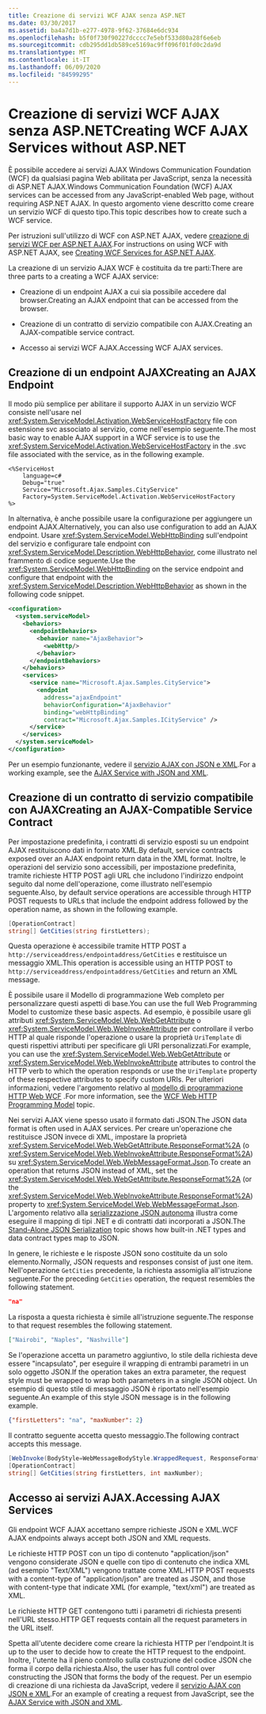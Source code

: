 ```yaml
---
title: Creazione di servizi WCF AJAX senza ASP.NET
ms.date: 03/30/2017
ms.assetid: ba4a7d1b-e277-4978-9f62-37684e6dc934
ms.openlocfilehash: b5f0f730f90227dcccc7e5ebf533d80a28f6e6eb
ms.sourcegitcommit: cdb295dd1db589ce5169ac9ff096f01fd0c2da9d
ms.translationtype: MT
ms.contentlocale: it-IT
ms.lasthandoff: 06/09/2020
ms.locfileid: "84599295"
---
```

# <a name="creating-wcf-ajax-services-without-aspnet"></a><span data-ttu-id="90d58-102">Creazione di servizi WCF AJAX senza ASP.NET</span><span class="sxs-lookup"><span data-stu-id="90d58-102">Creating WCF AJAX Services without ASP.NET</span></span>
<span data-ttu-id="90d58-103">È possibile accedere ai servizi AJAX Windows Communication Foundation (WCF) da qualsiasi pagina Web abilitata per JavaScript, senza la necessità di ASP.NET AJAX.</span><span class="sxs-lookup"><span data-stu-id="90d58-103">Windows Communication Foundation (WCF) AJAX services can be accessed from any JavaScript-enabled Web page, without requiring ASP.NET AJAX.</span></span> <span data-ttu-id="90d58-104">In questo argomento viene descritto come creare un servizio WCF di questo tipo.</span><span class="sxs-lookup"><span data-stu-id="90d58-104">This topic describes how to create such a WCF service.</span></span>  
  
 <span data-ttu-id="90d58-105">Per istruzioni sull'utilizzo di WCF con ASP.NET AJAX, vedere [creazione di servizi WCF per ASP.NET AJAX](creating-wcf-services-for-aspnet-ajax.md).</span><span class="sxs-lookup"><span data-stu-id="90d58-105">For instructions on using WCF with ASP.NET AJAX, see [Creating WCF Services for ASP.NET AJAX](creating-wcf-services-for-aspnet-ajax.md).</span></span>  
  
 <span data-ttu-id="90d58-106">La creazione di un servizio AJAX WCF è costituita da tre parti:</span><span class="sxs-lookup"><span data-stu-id="90d58-106">There are three parts to a creating a WCF AJAX service:</span></span>  
  
- <span data-ttu-id="90d58-107">Creazione di un endpoint AJAX a cui sia possibile accedere dal browser.</span><span class="sxs-lookup"><span data-stu-id="90d58-107">Creating an AJAX endpoint that can be accessed from the browser.</span></span>  
  
- <span data-ttu-id="90d58-108">Creazione di un contratto di servizio compatibile con AJAX.</span><span class="sxs-lookup"><span data-stu-id="90d58-108">Creating an AJAX-compatible service contract.</span></span>  
  
- <span data-ttu-id="90d58-109">Accesso ai servizi WCF AJAX.</span><span class="sxs-lookup"><span data-stu-id="90d58-109">Accessing WCF AJAX services.</span></span>  
  
## <a name="creating-an-ajax-endpoint"></a><span data-ttu-id="90d58-110">Creazione di un endpoint AJAX</span><span class="sxs-lookup"><span data-stu-id="90d58-110">Creating an AJAX Endpoint</span></span>  
 <span data-ttu-id="90d58-111">Il modo più semplice per abilitare il supporto AJAX in un servizio WCF consiste nell'usare nel <xref:System.ServiceModel.Activation.WebServiceHostFactory> file con estensione svc associato al servizio, come nell'esempio seguente.</span><span class="sxs-lookup"><span data-stu-id="90d58-111">The most basic way to enable AJAX support in a WCF service is to use the <xref:System.ServiceModel.Activation.WebServiceHostFactory> in the .svc file associated with the service, as in the following example.</span></span>  
  
```text
<%ServiceHost
    language=c#  
    Debug="true"  
    Service="Microsoft.Ajax.Samples.CityService"  
    Factory=System.ServiceModel.Activation.WebServiceHostFactory  
%>  
```  
  
 <span data-ttu-id="90d58-112">In alternativa, è anche possibile usare la configurazione per aggiungere un endpoint AJAX.</span><span class="sxs-lookup"><span data-stu-id="90d58-112">Alternatively, you can also use configuration to add an AJAX endpoint.</span></span> <span data-ttu-id="90d58-113">Usare <xref:System.ServiceModel.WebHttpBinding> sull'endpoint del servizio e configurare tale endpoint con <xref:System.ServiceModel.Description.WebHttpBehavior>, come illustrato nel frammento di codice seguente.</span><span class="sxs-lookup"><span data-stu-id="90d58-113">Use the <xref:System.ServiceModel.WebHttpBinding> on the service endpoint and configure that endpoint with the <xref:System.ServiceModel.Description.WebHttpBehavior> as shown in the following code snippet.</span></span>  
  
```xml  
<configuration>  
  <system.serviceModel>  
    <behaviors>  
      <endpointBehaviors>  
        <behavior name="AjaxBehavior">  
          <webHttp/>  
        </behavior>  
      </endpointBehaviors>  
    </behaviors>  
    <services>  
      <service name="Microsoft.Ajax.Samples.CityService">  
        <endpoint
          address="ajaxEndpoint"  
          behaviorConfiguration="AjaxBehavior"  
          binding="webHttpBinding"  
          contract="Microsoft.Ajax.Samples.ICityService" />  
      </service>  
    </services>  
  </system.serviceModel>  
</configuration>  
```  
  
 <span data-ttu-id="90d58-114">Per un esempio funzionante, vedere il [servizio AJAX con JSON e XML](../samples/ajax-service-with-json-and-xml-sample.md).</span><span class="sxs-lookup"><span data-stu-id="90d58-114">For a working example, see the [AJAX Service with JSON and XML](../samples/ajax-service-with-json-and-xml-sample.md).</span></span>  
  
## <a name="creating-an-ajax-compatible-service-contract"></a><span data-ttu-id="90d58-115">Creazione di un contratto di servizio compatibile con AJAX</span><span class="sxs-lookup"><span data-stu-id="90d58-115">Creating an AJAX-Compatible Service Contract</span></span>  
 <span data-ttu-id="90d58-116">Per impostazione predefinita, i contratti di servizio esposti su un endpoint AJAX restituiscono dati in formato XML.</span><span class="sxs-lookup"><span data-stu-id="90d58-116">By default, service contracts exposed over an AJAX endpoint return data in the XML format.</span></span> <span data-ttu-id="90d58-117">Inoltre, le operazioni del servizio sono accessibili, per impostazione predefinita, tramite richieste HTTP POST agli URL che includono l'indirizzo endpoint seguito dal nome dell'operazione, come illustrato nell'esempio seguente.</span><span class="sxs-lookup"><span data-stu-id="90d58-117">Also, by default service operations are accessible through HTTP POST requests to URLs that include the endpoint address followed by the operation name, as shown in the following example.</span></span>  
  
```csharp
[OperationContract]  
string[] GetCities(string firstLetters);  
```  
  
 <span data-ttu-id="90d58-118">Questa operazione è accessibile tramite HTTP POST a `http://serviceaddress/endpointaddress/GetCities` e restituisce un messaggio XML.</span><span class="sxs-lookup"><span data-stu-id="90d58-118">This operation is accessible using an HTTP POST to `http://serviceaddress/endpointaddress/GetCities` and return an XML message.</span></span>  
  
 <span data-ttu-id="90d58-119">È possibile usare il Modello di programmazione Web completo per personalizzare questi aspetti di base.</span><span class="sxs-lookup"><span data-stu-id="90d58-119">You can use the full Web Programming Model to customize these basic aspects.</span></span> <span data-ttu-id="90d58-120">Ad esempio, è possibile usare gli attributi <xref:System.ServiceModel.Web.WebGetAttribute> o <xref:System.ServiceModel.Web.WebInvokeAttribute> per controllare il verbo HTTP al quale risponde l'operazione o usare la proprietà `UriTemplate` di questi rispettivi attributi per specificare gli URI personalizzati.</span><span class="sxs-lookup"><span data-stu-id="90d58-120">For example, you can use the <xref:System.ServiceModel.Web.WebGetAttribute> or <xref:System.ServiceModel.Web.WebInvokeAttribute> attributes to control the HTTP verb to which the operation responds or use the `UriTemplate` property of these respective attributes to specify custom URIs.</span></span> <span data-ttu-id="90d58-121">Per ulteriori informazioni, vedere l'argomento relativo al [modello di programmazione HTTP Web WCF](wcf-web-http-programming-model.md) .</span><span class="sxs-lookup"><span data-stu-id="90d58-121">For more information, see the [WCF Web HTTP Programming Model](wcf-web-http-programming-model.md) topic.</span></span>  
  
 <span data-ttu-id="90d58-122">Nei servizi AJAX viene spesso usato il formato dati JSON.</span><span class="sxs-lookup"><span data-stu-id="90d58-122">The JSON data format is often used in AJAX services.</span></span> <span data-ttu-id="90d58-123">Per creare un'operazione che restituisce JSON invece di XML, impostare la proprietà <xref:System.ServiceModel.Web.WebGetAttribute.ResponseFormat%2A> (o <xref:System.ServiceModel.Web.WebInvokeAttribute.ResponseFormat%2A>) su <xref:System.ServiceModel.Web.WebMessageFormat.Json>.</span><span class="sxs-lookup"><span data-stu-id="90d58-123">To create an operation that returns JSON instead of XML, set the <xref:System.ServiceModel.Web.WebGetAttribute.ResponseFormat%2A> (or the <xref:System.ServiceModel.Web.WebInvokeAttribute.ResponseFormat%2A>) property to <xref:System.ServiceModel.Web.WebMessageFormat.Json>.</span></span> <span data-ttu-id="90d58-124">L'argomento relativo alla [serializzazione JSON autonoma](stand-alone-json-serialization.md) illustra come eseguire il mapping di tipi .NET e di contratti dati incorporati a JSON.</span><span class="sxs-lookup"><span data-stu-id="90d58-124">The [Stand-Alone JSON Serialization](stand-alone-json-serialization.md) topic shows how built-in .NET types and data contract types map to JSON.</span></span>  
  
 <span data-ttu-id="90d58-125">In genere, le richieste e le risposte JSON sono costituite da un solo elemento.</span><span class="sxs-lookup"><span data-stu-id="90d58-125">Normally, JSON requests and responses consist of just one item.</span></span> <span data-ttu-id="90d58-126">Nell'operazione `GetCities` precedente, la richiesta assomiglia all'istruzione seguente.</span><span class="sxs-lookup"><span data-stu-id="90d58-126">For the preceding `GetCities` operation, the request resembles the following statement.</span></span>  
  
```json
"na"  
```  
  
 <span data-ttu-id="90d58-127">La risposta a questa richiesta è simile all'istruzione seguente.</span><span class="sxs-lookup"><span data-stu-id="90d58-127">The response to that request resembles the following statement.</span></span>  
  
```json
["Nairobi", "Naples", "Nashville"]  
```  
  
 <span data-ttu-id="90d58-128">Se l'operazione accetta un parametro aggiuntivo, lo stile della richiesta deve essere "incapsulato", per eseguire il wrapping di entrambi parametri in un solo oggetto JSON.</span><span class="sxs-lookup"><span data-stu-id="90d58-128">If the operation takes an extra parameter, the request style must be wrapped to wrap both parameters in a single JSON object.</span></span> <span data-ttu-id="90d58-129">Un esempio di questo stile di messaggio JSON è riportato nell'esempio seguente.</span><span class="sxs-lookup"><span data-stu-id="90d58-129">An example of this style JSON message is in the following example.</span></span>  
  
```json  
{"firstLetters": "na", "maxNumber": 2}  
```  
  
 <span data-ttu-id="90d58-130">Il contratto seguente accetta questo messaggio.</span><span class="sxs-lookup"><span data-stu-id="90d58-130">The following contract accepts this message.</span></span>  
  
```csharp
[WebInvoke(BodyStyle=WebMessageBodyStyle.WrappedRequest, ResponseFormat=WebMessageFormat.Json)]  
[OperationContract]  
string[] GetCities(string firstLetters, int maxNumber);  
```  
  
## <a name="accessing-ajax-services"></a><span data-ttu-id="90d58-131">Accesso ai servizi AJAX.</span><span class="sxs-lookup"><span data-stu-id="90d58-131">Accessing AJAX Services</span></span>  
 <span data-ttu-id="90d58-132">Gli endpoint WCF AJAX accettano sempre richieste JSON e XML.</span><span class="sxs-lookup"><span data-stu-id="90d58-132">WCF AJAX endpoints always accept both JSON and XML requests.</span></span>  
  
 <span data-ttu-id="90d58-133">Le richieste HTTP POST con un tipo di contenuto "application/json" vengono considerate JSON e quelle con tipo di contenuto che indica XML (ad esempio "Text/XML") vengono trattate come XML.</span><span class="sxs-lookup"><span data-stu-id="90d58-133">HTTP POST requests with a content-type of "application/json" are treated as JSON, and those with content-type that indicate XML (for example, "text/xml") are treated as XML.</span></span>  
  
 <span data-ttu-id="90d58-134">Le richieste HTTP GET contengono tutti i parametri di richiesta presenti nell'URL stesso.</span><span class="sxs-lookup"><span data-stu-id="90d58-134">HTTP GET requests contain all the request parameters in the URL itself.</span></span>  
  
 <span data-ttu-id="90d58-135">Spetta all'utente decidere come creare la richiesta HTTP per l'endpoint.</span><span class="sxs-lookup"><span data-stu-id="90d58-135">It is up to the user to decide how to create the HTTP request to the endpoint.</span></span> <span data-ttu-id="90d58-136">Inoltre, l'utente ha il pieno controllo sulla costruzione del codice JSON che forma il corpo della richiesta.</span><span class="sxs-lookup"><span data-stu-id="90d58-136">Also, the user has full control over constructing the JSON that forms the body of the request.</span></span> <span data-ttu-id="90d58-137">Per un esempio di creazione di una richiesta da JavaScript, vedere il [servizio AJAX con JSON e XML](../samples/ajax-service-with-json-and-xml-sample.md).</span><span class="sxs-lookup"><span data-stu-id="90d58-137">For an example of creating a request from JavaScript, see the [AJAX Service with JSON and XML](../samples/ajax-service-with-json-and-xml-sample.md).</span></span>
